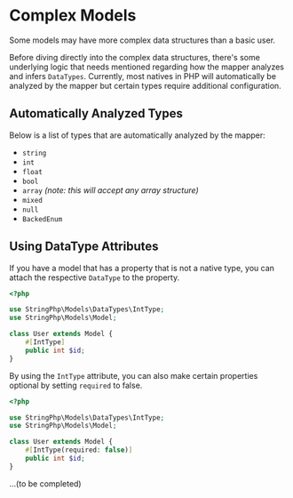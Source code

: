 # Complex Models

Some models may have more complex data structures than a basic user.

Before diving directly into the complex data structures, there's some underlying logic that needs mentioned regarding how the mapper analyzes and infers `DataTypes`. Currently, most natives in PHP will automatically be analyzed by the mapper but certain types require
additional configuration.

## Automatically Analyzed Types

Below is a list of types that are automatically analyzed by the mapper:

* `string`
* `int`
* `float`
* `bool`
* `array` *(note: this will accept any array structure)*
* `mixed`
* `null`
* `BackedEnum`

## Using DataType Attributes

If you have a model that has a property that is not a native type, you can attach the respective `DataType` to the property.

```php
<?php

use StringPhp\Models\DataTypes\IntType;
use StringPhp\Models\Model;

class User extends Model {
    #[IntType]
    public int $id;
}
```

By using the `IntType` attribute, you can also make certain properties optional by setting `required` to false.

```php
<?php

use StringPhp\Models\DataTypes\IntType;
use StringPhp\Models\Model;

class User extends Model {
    #[IntType(required: false)]
    public int $id;
}
```

...(to be completed)

